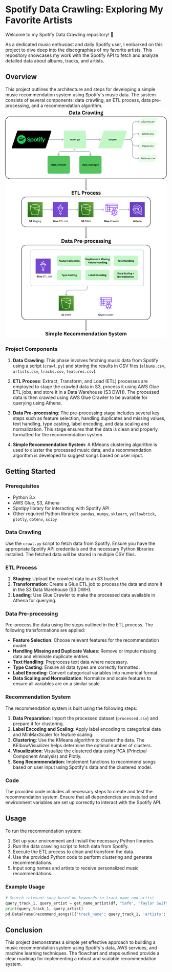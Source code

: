 # Spotify Data Crawling: Exploring My Favorite Artists
Welcome to my Spotify Data Crawling repository! 🎵

As a dedicated music enthusiast and daily Spotify user, I embarked on this project to dive deep into the discographies of my favorite artists. This repository showcases my work with the Spotify API to fetch and analyze detailed data about albums, tracks, and artists.

## Overview

This project outlines the architecture and steps for developing a simple music recommendation system using Spotify's music data. The system consists of several components: data crawling, an ETL process, data pre-processing, and a recommendation algorithm.
![Architecture Flowchart](flowchart.png)

### Project Components

1. **Data Crawling**: This phase involves fetching music data from Spotify using a script (`crawl.py`) and storing the results in CSV files (`albums.csv`, `artists.csv`, `tracks.csv`, `features.csv`).

2. **ETL Process**: Extract, Transform, and Load (ETL) processes are employed to stage the crawled data in S3, process it using AWS Glue ETL jobs, and store it in a Data Warehouse (S3 DWH). The processed data is then crawled using AWS Glue Crawler to be available for querying using Athena.

3. **Data Pre-processing**: The pre-processing stage includes several key steps such as feature selection, handling duplicates and missing values, text handling, type casting, label encoding, and data scaling and normalization. This stage ensures that the data is clean and properly formatted for the recommendation system.

4. **Simple Recommendation System**: A KMeans clustering algorithm is used to cluster the processed music data, and a recommendation algorithm is developed to suggest songs based on user input.

## Getting Started

### Prerequisites

- Python 3.x
- AWS Glue, S3, Athena
- Spotipy library for interacting with Spotify API
- Other required Python libraries: `pandas`, `numpy`, `sklearn`, `yellowbrick`, `plotly`, `dotenv`, `scipy`

### Data Crawling

Use the `crawl.py` script to fetch data from Spotify. Ensure you have the appropriate Spotify API credentials and the necessary Python libraries installed. The fetched data will be stored in multiple CSV files.

### ETL Process

1. **Staging**: Upload the crawled data to an S3 bucket.
2. **Transformation**: Create a Glue ETL job to process the data and store it in the S3 Data Warehouse (S3 DWH).
3. **Loading**: Use Glue Crawler to make the processed data available in Athena for querying.

### Data Pre-processing

Pre-process the data using the steps outlined in the ETL process. The following transformations are applied:

- **Feature Selection**: Choose relevant features for the recommendation model.
- **Handling Missing and Duplicate Values**: Remove or impute missing data and eliminate duplicate entries.
- **Text Handling**: Preprocess text data where necessary.
- **Type Casting**: Ensure all data types are correctly formatted.
- **Label Encoding**: Convert categorical variables into numerical format.
- **Data Scaling and Normalization**: Normalize and scale features to ensure all variables are on a similar scale.

### Recommendation System

The recommendation system is built using the following steps:

1. **Data Preparation**: Import the processed dataset (`processed.csv`) and prepare it for clustering.
2. **Label Encoding and Scaling**: Apply label encoding to categorical data and MinMaxScaler for feature scaling.
3. **Clustering**: Use the KMeans algorithm to cluster the data. The KElbowVisualizer helps determine the optimal number of clusters.
4. **Visualization**: Visualize the clustered data using PCA (Principal Component Analysis) and Plotly.
5. **Song Recommendation**: Implement functions to recommend songs based on user input using Spotify's data and the clustered model.

### Code

The provided code includes all necessary steps to create and test the recommendation system. Ensure that all dependencies are installed and environment variables are set up correctly to interact with the Spotify API.

## Usage

To run the recommendation system:

1. Set up your environment and install the necessary Python libraries.
2. Run the data crawling script to fetch data from Spotify.
3. Execute the ETL process to clean and transform the data.
4. Use the provided Python code to perform clustering and generate recommendations.
5. Input song names and artists to receive personalized music recommendations.

### Example Usage

```python
# Search relevant song based on keywords in track name and artist
query_track_1, query_artist = get_name_artist(df, "Safe", "Taylor Swift")
print(query_track_1, query_artist)
pd.DataFrame(recommend_songs([{'track_name': query_track_1, 'artists': query_artist}],  df_scaled))
```
## Conclusion
This project demonstrates a simple yet effective approach to building a music recommendation system using Spotify's data, AWS services, and machine learning techniques. The flowchart and steps outlined provide a clear roadmap for implementing a robust and scalable recommendation system.